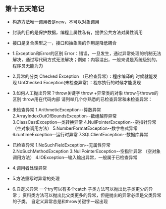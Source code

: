 ## 第十五天笔记
- 构造方法唯一调用者是new，不可以对象调用
- 封装的目的是保护数据，编程上属性私有，提供公共方法对属性调用
- 接口是复合类型之一，接口和抽象类的作用是降低耦合
- 1.Exception和Error的区别
Error：错误，一旦发生，通过异常处理的机制无法解决，通过写代码方式无法解决；例如：内容溢出，一般来说是系统级别的，程序员无能为力
- 2.异常的分类
Checked Exception （已检查异常）：程序编译的 时候就能发现
UnChecked Exception(未检查异常）：程序执行的时候才能发现
- 3.如何人工抛出异常？throw关键字
throw +异常类的对象
throw与throws的区别
throw用在代码内部
请列举几个你熟悉的已检查异常和未检查异常：

- 未检查异常
1.ArithmeticException--算数异常
2.ArrayIndexOutOfBoundsException--数组越界异常
3.ClassCastException--类转换异常
4.NullPointerException--空指针异常 （空对象调用方法）
5.NumberFormatException--数字格式异常
6.runtimeException--运行时异常
7.SQLClientException--数据库异常
- 已检查异常
1.NoSuchFieldException--无属性异常
2.NoSuchMethodException
3.NullPointerException--空指针异常 （空对象调用方法）
4.IOException--输入输出异常，一般属于已检查异常
- 4.调用者处理异常
- 5.方法重写时异常的处理
- 6.自定义异常
一个try可以有多个catch
子类方法可以抛出比子类更少的异常；
资料类方法可以抛出比父类更多的异常，但是抛出的异常必须是父类异常的子类。
自定义异常总是和throw关键字一起出现
